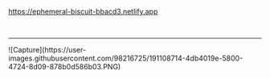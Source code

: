 https://ephemeral-biscuit-bbacd3.netlify.app

<br>
<hr>
![Capture](https://user-images.githubusercontent.com/98216725/191108714-4db4019e-5800-4724-8d09-878b0d586b03.PNG)
